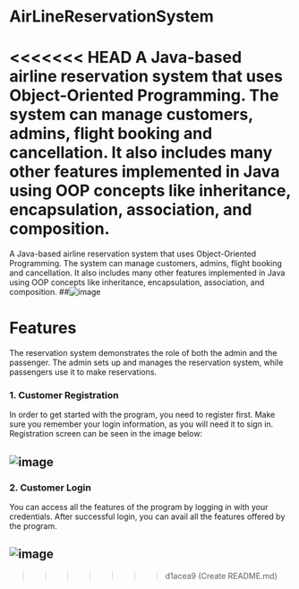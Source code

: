 # AirLineReservationSystem
<<<<<<< HEAD
A Java-based airline reservation system that uses Object-Oriented Programming. The system can manage customers, admins, flight booking and cancellation. It also includes many other features implemented in Java using OOP concepts like inheritance, encapsulation, association, and composition.
=======
A Java-based airline reservation system that uses Object-Oriented Programming. The system can manage customers, admins, flight booking and cancellation. 
It also includes many other features implemented in Java using OOP concepts like inheritance, encapsulation, association, and composition.
##![image](https://user-images.githubusercontent.com/72850566/167471464-0afa5c6a-806d-4a62-97d4-947e73cd92d2.png)
# Features
The reservation system demonstrates the role of both the admin and the passenger. The admin sets up and manages the reservation system, while passengers use it to make reservations.
### 1. Customer Registration
In order to get started with the program, you need to register first. Make sure you remember your login information, as you will need it to sign in.
Registration screen can be seen in the image below:
## ![image](https://user-images.githubusercontent.com/72850566/167473655-96610ecf-5282-490c-b9e6-fd152d38fe54.png)
### 2. Customer Login
You can access all the features of the program by logging in with your credentials. After successful login, you can avail all the features offered by the program. 
## ![image](https://user-images.githubusercontent.com/72850566/167475733-d9a5e04c-32f7-4886-9dc7-ef7926c95ce6.png)


>>>>>>> d1acea9 (Create README.md)
